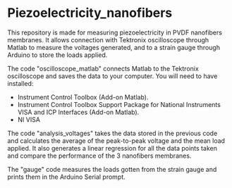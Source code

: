 # Piezoelectricity_nanofibers
This repository is made for measuring piezoelectricity in PVDF nanofibers membranes. It allows connection with Tektronix oscilloscope through Matlab to measure the voltages generated, and to a strain gauge through Arduino to store the loads applied.

The code "oscilloscope_matlab" connects Matlab to the Tektronix oscilloscope and saves the data to your computer. You will need to have installed:
- Instrument Control Toolbox (Add-on Matlab).
- Instrument Control Toolbox Support Package for National Instruments VISA and ICP Interfaces (Add-on Matlab).
- NI VISA

The code "analysis_voltages" takes the data stored in the previous code and calculates the average of the peak-to-peak voltage and the mean load applied. It also generates a linear regression for all the data points taken and compare the performance of the 3 nanofibers membranes.

The "gauge" code measures the loads gotten from the strain gauge and prints them in the Arduino Serial prompt. 
